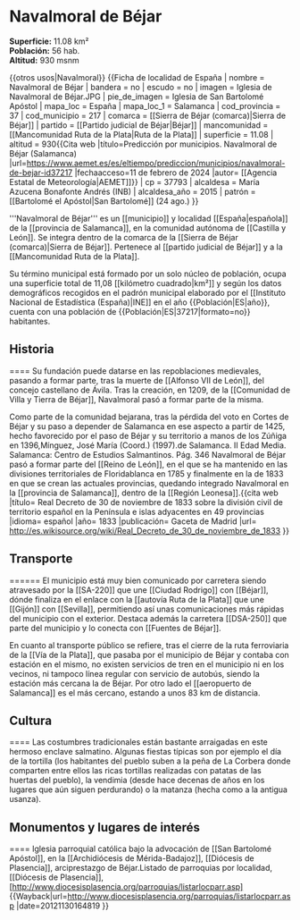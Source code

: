 # Navalmoral de Béjar

**Superficie:** 11.08 km²  
**Población:** 56 hab.  
**Altitud:** 930 msnm  

{{otros usos|Navalmoral}}
{{Ficha de localidad de España
| nombre = Navalmoral de Béjar
| bandera = no
| escudo = no
| imagen = Iglesia de Navalmoral de Béjar.JPG
| pie_de_imagen = Iglesia de San Bartolomé Apóstol
| mapa_loc = España
| mapa_loc_1 = Salamanca
| cod_provincia = 37
| cod_municipio = 217
| comarca = [[Sierra de Béjar (comarca)|Sierra de Béjar]]
| partido = [[Partido judicial de Béjar|Béjar]]
| mancomunidad = [[Mancomunidad Ruta de la Plata|Ruta de la Plata]]
| superficie = 11.08
| altitud = 930<ref>{{Cita web |título=Predicción por municipios. Navalmoral de Béjar (Salamanca) |url=https://www.aemet.es/es/eltiempo/prediccion/municipios/navalmoral-de-bejar-id37217 |fechaacceso=11 de febrero de 2024 |autor= [[Agencia Estatal de Meteorología|AEMET]]}}</ref>
| cp = 37793
| alcaldesa = María Azucena Bonafonte Andrés (INB)
| alcaldesa_año = 2015
| patrón = [[Bartolomé el Apóstol|San Bartolomé]] (24 ago.)
}}

'''Navalmoral de Béjar''' es un [[municipio]] y localidad [[España|española]] de la [[provincia de Salamanca]], en la comunidad autónoma de [[Castilla y León]]. Se integra dentro de la comarca de la [[Sierra de Béjar (comarca)|Sierra de Béjar]]. Pertenece al [[partido judicial de Béjar]] y a la [[Mancomunidad Ruta de la Plata]].

Su término municipal está formado por un solo núcleo de población, ocupa una superficie total de 11,08&nbsp;[[kilómetro cuadrado|km²]] y según los datos demográficos recogidos en el padrón municipal elaborado por el [[Instituto Nacional de Estadística (España)|INE]] en el año {{Población|ES|año}}, cuenta con una población de {{Población|ES|37217|formato=no}} habitantes.

## Historia

====
Su fundación puede datarse en las repoblaciones medievales, pasando a formar parte, tras la muerte de [[Alfonso VII de León]], del concejo castellano de Ávila. Tras la creación, en 1209, de la [[Comunidad de Villa y Tierra de Béjar]], Navalmoral pasó a formar parte de la misma.

Como parte de la comunidad bejarana, tras la pérdida del voto en Cortes de Béjar y su paso a depender de Salamanca en ese aspecto a partir de 1425, hecho favorecido por el paso de Béjar y su territorio a manos de los Zúñiga en 1396,<ref>Mínguez, José María (Coord.) (1997).de Salamanca. II Edad Media. Salamanca: Centro de Estudios Salmantinos. Pág. 346</ref> Navalmoral de Béjar pasó a formar parte del [[Reino de León]], en el que se ha mantenido en las divisiones territoriales de Floridablanca en 1785 y finalmente en la de 1833 en que se crean las actuales provincias, quedando integrado Navalmoral en la [[provincia de Salamanca]], dentro de la [[Región Leonesa]].<ref>{{cita web |título= Real Decreto de 30 de noviembre de 1833 sobre la división civil de territorio español en la Península e islas adyacentes en 49 provincias |idioma= español |año= 1833 |publicación= Gaceta de Madrid |url= http://es.wikisource.org/wiki/Real_Decreto_de_30_de_noviembre_de_1833 }}</ref>

## Transporte

======
El municipio está muy bien comunicado por carretera siendo atravesado por la [[SA-220]] que une [[Ciudad Rodrigo]] con [[Béjar]], dónde finaliza en el enlace con la [[autovía Ruta de la Plata]] que une [[Gijón]] con [[Sevilla]], permitiendo así unas comunicaciones más rápidas del municipio con el exterior. Destaca además la carretera [[DSA-250]] que parte del municipio y lo conecta con [[Fuentes de Béjar]].

En cuanto al transporte público se refiere, tras el cierre de la ruta ferroviaria de la [[Vía de la Plata]], que pasaba por el municipio de Béjar y contaba con estación en el mismo, no existen servicios de tren en el municipio ni en los vecinos, ni tampoco línea regular con servicio de autobús, siendo la estación más cercana la de Béjar. Por otro lado el [[aeropuerto de Salamanca]] es el más cercano, estando a unos 83 km de distancia.

## Cultura

====
Las costumbres tradicionales están bastante arraigadas en este hermoso enclave salmatino. Algunas fiestas típicas son por ejemplo el día de la tortilla (los habitantes del pueblo suben a la peña de La Corbera donde comparten entre ellos las ricas tortillas realizadas con patatas de las huertas del pueblo), la vendimia (desde hace decenas de años en los lugares que aún siguen perdurando) o la matanza (hecha como a la antigua usanza).

## Monumentos y lugares de interés

====
Iglesia parroquial católica bajo la advocación de  [[San Bartolomé Apóstol]], en la [[Archidiócesis de Mérida-Badajoz]], [[Diócesis de Plasencia]], arciprestazgo de Béjar.<ref>Listado de parroquias por localidad, [[Diócesis de Plasencia]], [http://www.diocesisplasencia.org/parroquias/listarlocparr.asp] {{Wayback|url=http://www.diocesisplasencia.org/parroquias/listarlocparr.asp |date=20121130164819 }}</ref>